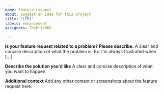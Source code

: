 ```yaml
---
name: Feature request
about: Suggest an idea for this project
title: "[FR]"
labels: enhancement
assignees: TheEric960

---
```


**Is your feature request related to a problem? Please describe.**
A clear and concise description of what the problem is. Ex. I'm always frustrated when [...]

**Describe the solution you'd like**
A clear and concise description of what you want to happen.

**Additional context**
Add any other context or screenshots about the feature request here.
